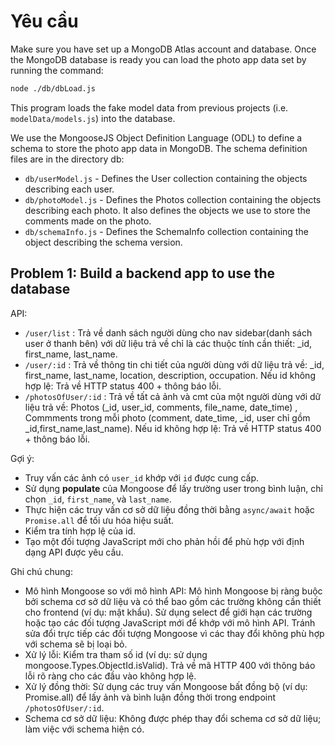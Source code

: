 # Yêu cầu

Make sure you have set up a MongoDB Atlas account and database. Once the MongoDB database is ready you can load the photo app data set by running the command:
```sh
node ./db/dbLoad.js
```
This program loads the fake model data from previous projects (i.e. `modelData/models.js`) into the database.

We use the MongooseJS Object Definition Language (ODL) to define a schema to store the photo app data in MongoDB. The schema definition files are in the directory db:

- `db/userModel.js` - Defines the User collection containing the objects describing each user.
- `db/photoModel.js` - Defines the Photos collection containing the objects describing each photo. It also defines the objects we use to store the comments made on the photo.
- `db/schemaInfo.js` - Defines the SchemaInfo collection containing the object describing the schema version.

## Problem 1: Build a backend app to use the database

API:
- `/user/list` : Trả về danh sách người dùng cho nav sidebar(danh sách user ở thanh bên) với dữ liệu trả về chỉ là các thuộc tính cần thiết: _id, first_name, last_name.
- `/user/:id` : Trả về thông tin chi tiết của người dùng với dữ liệu trả về: _id, first_name, last_name, location, description, occupation. Nếu id không hợp lệ: Trả về HTTP status 400 + thông báo lỗi.
- `/photosOfUser/:id` : Trả về tất cả ảnh và cmt của một người dùng với dữ liệu trả về: Photos (_id, user_id, comments, file_name, date_time) , Commments trong mỗi photo (comment, date_time, _id, user chỉ gồm _id,first_name,last_name). Nếu id không hợp lệ: Trả về HTTP status 400 + thông báo lỗi.

Gợi ý:
- Truy vấn các ảnh có `user_id` khớp với `id` được cung cấp.
- Sử dụng **populate** của Mongoose để lấy trường user trong bình luận, chỉ chọn `_id`, `first_name`, và `last_name`.
- Thực hiện các truy vấn cơ sở dữ liệu đồng thời bằng `async/await` hoặc `Promise.all` để tối ưu hóa hiệu suất.
- Kiểm tra tính hợp lệ của id.
- Tạo một đối tượng JavaScript mới cho phản hồi để phù hợp với định dạng API được yêu cầu.

Ghi chú chung:
- Mô hình Mongoose so với mô hình API: Mô hình Mongoose bị ràng buộc bởi schema cơ sở dữ liệu và có thể bao gồm các trường không cần thiết cho frontend (ví dụ: mật khẩu). Sử dụng select để giới hạn các trường hoặc tạo các đối tượng JavaScript mới để khớp với mô hình API. Tránh sửa đổi trực tiếp các đối tượng Mongoose vì các thay đổi không phù hợp với schema sẽ bị loại bỏ.
- Xử lý lỗi: Kiểm tra tham số id (ví dụ: sử dụng mongoose.Types.ObjectId.isValid). Trả về mã HTTP 400 với thông báo lỗi rõ ràng cho các đầu vào không hợp lệ.
- Xử lý đồng thời: Sử dụng các truy vấn Mongoose bất đồng bộ (ví dụ: Promise.all) để lấy ảnh và bình luận đồng thời trong endpoint `/photosOfUser/:id`.
- Schema cơ sở dữ liệu: Không được phép thay đổi schema cơ sở dữ liệu; làm việc với schema hiện có.
